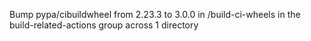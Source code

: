 Bump pypa/cibuildwheel from 2.23.3 to 3.0.0 in /build-ci-wheels in the build-related-actions group across 1 directory